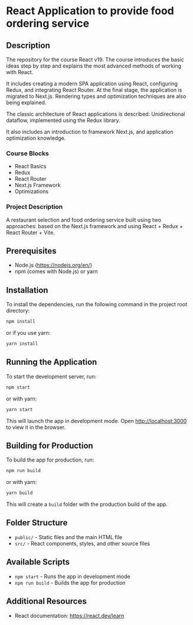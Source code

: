 # React Application to provide food ordering service

## Description

The repository for the course React v19. The course introduces the basic ideas step by step and explains the most advanced methods of working with React.

It includes creating a modern SPA application using React, configuring Redux, and integrating React Router. At the final stage, the application is migrated to Next.js. Rendering types and optimization techniques are also being explained.

The classic architecture of React applications is described: Unidirectional dataflow, implemented using the Redux library.

It also includes an introduction to framework Next.js, and application optimization knowledge.

### Course Blocks

- React Basics
- Redux
- React Router
- Next.js Framework
- Optimizations

### Project Description

A restaurant selection and food ordering service built using two approaches: based on the Next.js framework and using React + Redux + React Router + Vite.

## Prerequisites

- Node.js (<https://nodejs.org/en/>)
- npm (comes with Node.js) or yarn

## Installation

To install the dependencies, run the following command in the project root directory:

```bash
npm install
```

or if you use yarn:

```bash
yarn install
```

## Running the Application

To start the development server, run:

```bash
npm start
```

or with yarn:

```bash
yarn start
```

This will launch the app in development mode. Open [http://localhost:3000](http://localhost:3000) to view it in the browser.

## Building for Production

To build the app for production, run:

```bash
npm run build
```

or with yarn:

```bash
yarn build
```

This will create a `build` folder with the production build of the app.

## Folder Structure

- `public/` - Static files and the main HTML file
- `src/` - React components, styles, and other source files

## Available Scripts

- `npm start` - Runs the app in development mode
- `npm run build` - Builds the app for production

## Additional Resources

- React documentation: <https://react.dev/learn>
